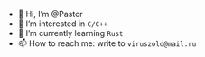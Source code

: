 - 👋 Hi, I’m @Pastor
- 👀 I’m interested in `C/C++`
- 🌱 I’m currently learning `Rust`
- 📫 How to reach me: write to `viruszold@mail.ru`
